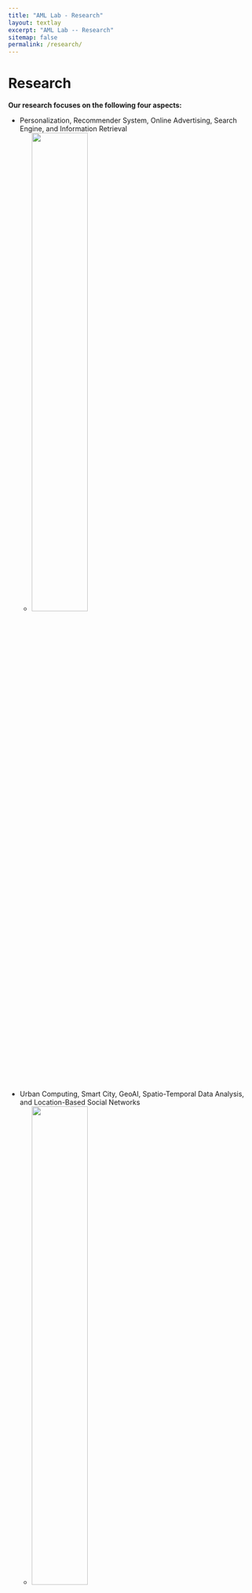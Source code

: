 ```yaml
---
title: "AML Lab - Research"
layout: textlay
excerpt: "AML Lab -- Research"
sitemap: false
permalink: /research/
---
```


# Research
**Our research focuses on the following four aspects:**
- Personalization, Recommender System, Online Advertising, Search Engine, and Information Retrieval
  -  <img src="{{ site.url }}{{ site.baseurl }}/images/respic/rec.jpg" class="img-responsive" width="50%" style="float: center" />
- Urban Computing, Smart City, GeoAI, Spatio-Temporal Data Analysis, and Location-Based Social Networks
  -  <img src="{{ site.url }}{{ site.baseurl }}/images/respic/ubcom.png" class="img-responsive" width="50%" style="float: center" />
- Theoretical Machine Learning: Deep Reinforcement Learning, AutoML, Graph Learning, Trustworthy AI, and Multimodal ML
  -  <img src="{{ site.url }}{{ site.baseurl }}/images/respic/ml.jpeg" class="img-responsive" width="50%" style="float: center" />
- AI + X: Healthcare, Carbon Neutral, Social Computing, Finance, Education, and Ecosystem
  -  <img src="{{ site.url }}{{ site.baseurl }}/images/respic/ai.jpg" class="img-responsive" width="50%" style="float: center" />
